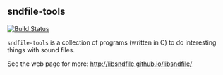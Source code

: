 sndfile-tools
-------------

[![Build Status](https://secure.travis-ci.org/erikd/sndfile-tools.png?branch=master)](http://travis-ci.org/erikd/sndfile-tools)


`sndfile-tools` is a collection of programs (written in C) to do interesting
things with sound files.

See the web page for more: <http://libsndfile.github.io/libsndfile/>

